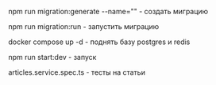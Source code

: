 npm run migration:generate --name="" - создать миграцию

npm run migration:run - запустить миграцию

docker compose up -d - поднять базу postgres и redis

npm run start:dev - запуск

articles.service.spec.ts - тесты на статьи
